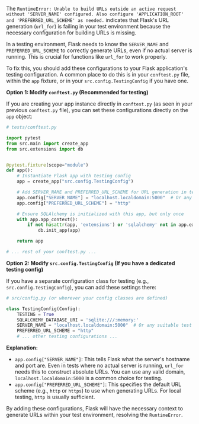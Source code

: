 The `RuntimeError: Unable to build URLs outside an active request without 'SERVER_NAME' configured. Also configure 'APPLICATION_ROOT' and 'PREFERRED_URL_SCHEME' as needed.` indicates that Flask's URL generation (`url_for`) is failing in your test environment because the necessary configuration for building URLs is missing.

In a testing environment, Flask needs to know the `SERVER_NAME` and `PREFERRED_URL_SCHEME` to correctly generate URLs, even if no actual server is running. This is crucial for functions like `url_for` to work properly.

To fix this, you should add these configurations to your Flask application's testing configuration. A common place to do this is in your `conftest.py` file, within the `app` fixture, or in your `src.config.TestingConfig` if you have one.

**Option 1: Modify `conftest.py` (Recommended for testing)**

If you are creating your app instance directly in `conftest.py` (as seen in your previous `conftest.py` file), you can set these configurations directly on the `app` object:

```python
# tests/conftest.py

import pytest
from src.main import create_app
from src.extensions import db


@pytest.fixture(scope="module")
def app():
    # Instantiate Flask app with testing config
    app = create_app("src.config.TestingConfig")

    # Add SERVER_NAME and PREFERRED_URL_SCHEME for URL generation in tests
    app.config["SERVER_NAME"] = "localhost.localdomain:5000"  # Or any suitable test domain
    app.config["PREFERRED_URL_SCHEME"] = "http"

    # Ensure SQLAlchemy is initialized with this app, but only once
    with app.app_context():
        if not hasattr(app, 'extensions') or 'sqlalchemy' not in app.extensions:
            db.init_app(app)

    return app

# ... rest of your conftest.py ...
```

**Option 2: Modify `src.config.TestingConfig` (If you have a dedicated testing config)**

If you have a separate configuration class for testing (e.g., `src.config.TestingConfig`), you can add these settings there:

```python
# src/config.py (or wherever your config classes are defined)

class TestingConfig(Config):
    TESTING = True
    SQLALCHEMY_DATABASE_URI = 'sqlite:///:memory:'
    SERVER_NAME = "localhost.localdomain:5000"  # Or any suitable test domain
    PREFERRED_URL_SCHEME = "http"
    # ... other testing configurations ...
```

**Explanation:**

*   `app.config["SERVER_NAME"]`: This tells Flask what the server's hostname and port are. Even in tests where no actual server is running, `url_for` needs this to construct absolute URLs. You can use any valid domain, `localhost.localdomain:5000` is a common choice for testing.
*   `app.config["PREFERRED_URL_SCHEME"]`: This specifies the default URL scheme (e.g., `http` or `https`) to use when generating URLs. For local testing, `http` is usually sufficient.

By adding these configurations, Flask will have the necessary context to generate URLs within your test environment, resolving the `RuntimeError`.

